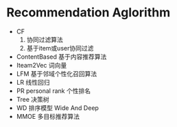 #   Recommendation   Aglorithm
  
- CF      
     1)  协同过滤算法   
     2)  基于item或user协同过滤
- ContentBased  基于内容推荐算法
- Iteam2Vec    词向量
- LFM      基于邻域个性化召回算法
- LR            线性回归
- PR personal rank  个性排名
- Tree  决策树
- WD    排序模型    Wide And Deep
- MMOE  多目标推荐算法

